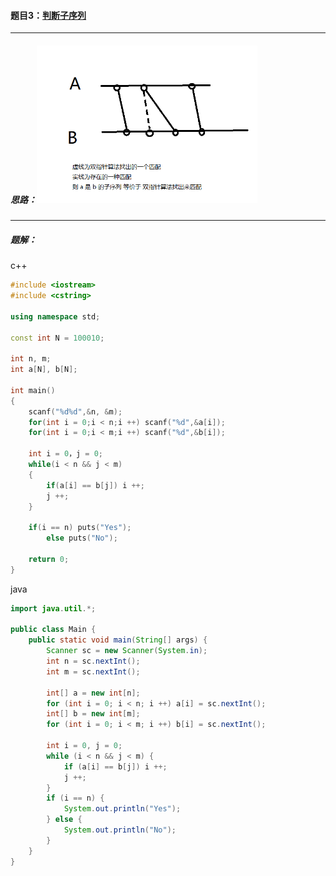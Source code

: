 #### 题目3：<a href="https://www.acwing.com/problem/content/2818/">判断子序列</a>

-----

##### 思路：<img src="https://raw.githubusercontent.com/DaoZuQieXing/Learn/main/img/算法基础课/算法基础课第一讲：基础算法/判断子序列.png" alt="system call" style="max-width: 70%">

--------

##### 题解：

c++

```c++
#include <iostream>
#include <cstring>

using namespace std;

const int N = 100010;

int n, m;
int a[N], b[N];

int main()
{
    scanf("%d%d",&n, &m);
    for(int i = 0;i < n;i ++) scanf("%d",&a[i]);
    for(int i = 0;i < m;i ++) scanf("%d",&b[i]);
    
    int i = 0，j = 0;
    while(i < n && j < m)
    {
        if(a[i] == b[j]) i ++;
        j ++;
    }
    
    if(i == n) puts("Yes");
        else puts("No");
    
    return 0;
}
```

java

```java
import java.util.*;

public class Main {
    public static void main(String[] args) {
        Scanner sc = new Scanner(System.in);
        int n = sc.nextInt();
        int m = sc.nextInt();

        int[] a = new int[n];
        for (int i = 0; i < n; i ++) a[i] = sc.nextInt();
        int[] b = new int[m];
        for (int i = 0; i < m; i ++) b[i] = sc.nextInt();

        int i = 0, j = 0;
        while (i < n && j < m) {
            if (a[i] == b[j]) i ++;
            j ++;
        }
        if (i == n) {
            System.out.println("Yes");
        } else {
            System.out.println("No");
        }
    }
}
```

